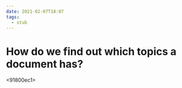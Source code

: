 ```yaml
---
date: 2021-02-07T18:07
tags: 
  - stub
---
```


# How do we find out which topics a document has?

<91800ec1>

